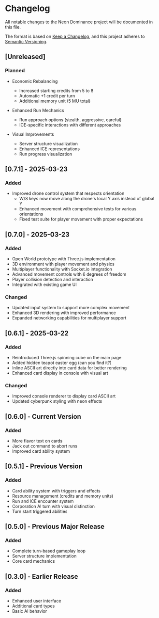 # Changelog

All notable changes to the Neon Dominance project will be documented in this file.

The format is based on [Keep a Changelog](https://keepachangelog.com/en/1.0.0/),
and this project adheres to [Semantic Versioning](https://semver.org/spec/v2.0.0.html).

## [Unreleased]

### Planned
- Economic Rebalancing
  - Increased starting credits from 5 to 8
  - Automatic +1 credit per turn
  - Additional memory unit (5 MU total)

- Enhanced Run Mechanics
  - Run approach options (stealth, aggressive, careful)
  - ICE-specific interactions with different approaches

- Visual Improvements
  - Server structure visualization
  - Enhanced ICE representations
  - Run progress visualization

## [0.7.1] - 2025-03-23

### Added
- Improved drone control system that respects orientation
  - W/S keys now move along the drone's local Y axis instead of global Y
  - Enhanced movement with comprehensive tests for various orientations
  - Fixed test suite for player movement with proper expectations

## [0.7.0] - 2025-03-23

### Added
- Open World prototype with Three.js implementation
- 3D environment with player movement and physics
- Multiplayer functionality with Socket.io integration
- Advanced movement controls with 6 degrees of freedom
- Player collision detection and interaction
- Integrated with existing game UI

### Changed
- Updated input system to support more complex movement
- Enhanced 3D rendering with improved performance
- Expanded networking capabilities for multiplayer support

## [0.6.1] - 2025-03-22

### Added
- Reintroduced Three.js spinning cube on the main page
- Added hidden teapot easter egg (can you find it?)
- Inline ASCII art directly into card data for better rendering
- Enhanced card display in console with visual art

### Changed
- Improved console renderer to display card ASCII art
- Updated cyberpunk styling with neon effects

## [0.6.0] - Current Version

### Added
- More flavor text on cards
- Jack out command to abort runs
- Improved card ability system

## [0.5.1] - Previous Version

### Added
- Card ability system with triggers and effects
- Resource management (credits and memory units)
- Run and ICE encounter system
- Corporation AI turn with visual distinction
- Turn start triggered abilities

## [0.5.0] - Previous Major Release

### Added
- Complete turn-based gameplay loop
- Server structure implementation
- Core card mechanics

## [0.3.0] - Earlier Release

### Added
- Enhanced user interface
- Additional card types
- Basic AI behavior
